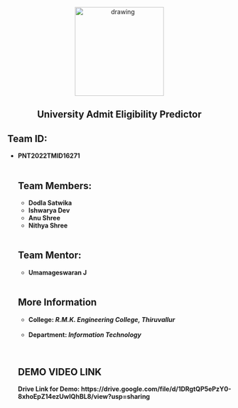 <br>
<div align="center">
<img src="https://upload.wikimedia.org/wikipedia/commons/5/51/IBM_logo.svg"  align="center" alt="drawing" width="200" />
  <h2 align="center"> University Admit Eligibility Predictor <br></h2>

  </div>

<h2> Team ID: </h2> 
<ul><b>
  <li> PNT2022TMID16271  </li>
  </b>
<br>  

<h2> Team Members: </h2> 
<ul><b>
  <li> Dodla Satwika </li>
  <li> Ishwarya Dev </li>
  <li> Anu Shree </li>
  <li> Nithya Shree </li>
  </b>
  </ul>
<br>

<h2> Team Mentor: </h2>
<ul><b>
  <li> Umamageswaran J </li>
  </ul>
<br>

<h2> More Information </h2>
<ul><b>
  <li> <b>College: </b> <i> R.M.K. Engineering College, Thiruvallur </i> </li> <br>
  <li> <b>Department: </b> <i> Information Technology </i> </li> <br>
  </ul>
<br>

<h2> DEMO VIDEO LINK </h2>
<p> Drive Link for Demo: https://drive.google.com/file/d/1DRgtQP5ePzY0-8xhoEpZ14ezUwIQhBL8/view?usp=sharing </p>
<br>
